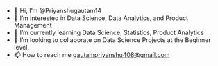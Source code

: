 - 👋 Hi, I’m @Priyanshugautam14
- 👀 I’m interested in Data Science, Data Analytics, and Product Management
- 🌱 I’m currently learning Data Science, Statistics, Product Analytics
- 💞️ I’m looking to collaborate on Data Science Projects at the Beginner level.
- 📫 How to reach me gautampriyanshu408@gmail.com

<!---
Priyanshugautam14/Priyanshugautam14 is a ✨ special ✨ repository because its `README.md` (this file) appears on your GitHub profile.
You can click the Preview link to take a look at your changes.
--->
